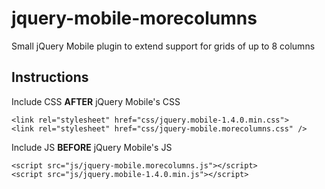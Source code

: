 jquery-mobile-morecolumns
=========================

Small jQuery Mobile plugin to extend support for grids of up to 8 columns

Instructions
---

Include CSS **AFTER** jQuery Mobile's CSS

    <link rel="stylesheet" href="css/jquery.mobile-1.4.0.min.css">
    <link rel="stylesheet" href="css/jquery-mobile.morecolumns.css" />
    
Include JS **BEFORE** jQuery Mobile's JS

    <script src="js/jquery-mobile.morecolumns.js"></script>
    <script src="js/jquery.mobile-1.4.0.min.js"></script>
